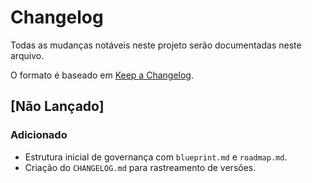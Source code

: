 # Changelog

Todas as mudanças notáveis neste projeto serão documentadas neste arquivo.

O formato é baseado em [Keep a Changelog](https://keepachangelog.com/en/1.0.0/).

## [Não Lançado]

### Adicionado
- Estrutura inicial de governança com `blueprint.md` e `roadmap.md`.
- Criação do `CHANGELOG.md` para rastreamento de versões.
